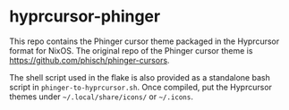 # hyprcursor-phinger

This repo contains the Phinger cursor theme packaged in the Hyprcursor format for NixOS. The original repo of the Phinger cursor theme is https://github.com/phisch/phinger-cursors.

The shell script used in the flake is also provided as a standalone bash script in `phinger-to-hyprcursor.sh`. Once compiled, put the Hyprcursor themes under `~/.local/share/icons/` or `~/.icons`.
